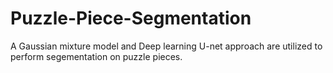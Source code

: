 # Puzzle-Piece-Segmentation
A Gaussian mixture model and Deep learning U-net approach are utilized to perform segementation on puzzle pieces.
